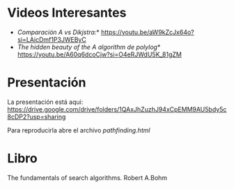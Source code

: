 # Videos Interesantes

- **Comparación A* vs Dikjstra:** https://youtu.be/aW9kZcJx64o?si=LAicDmf1P3JWEByC
- **The hidden beauty of the A* algorithm de polylog** https://youtu.be/A60q6dcoCjw?si=O4eRJWdU5K_81gZM

# Presentación

La presentación está aqui: https://drive.google.com/drive/folders/1QAxJhZuzhJ94xCpEMM9AU5bdy5c8cDP2?usp=sharing

Para reproducirla abre el archivo *pathfinding.html*

# Libro

The fundamentals of search algorithms. Robert A.Bohm
